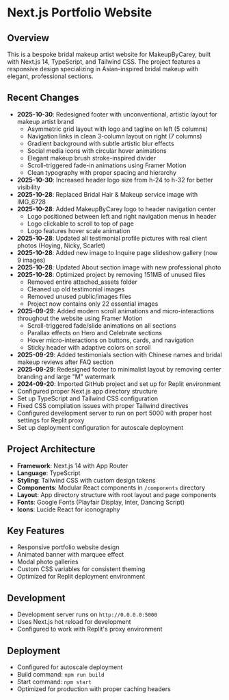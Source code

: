 # Next.js Portfolio Website

## Overview
This is a bespoke bridal makeup artist website for MakeupByCarey, built with Next.js 14, TypeScript, and Tailwind CSS. The project features a responsive design specializing in Asian-inspired bridal makeup with elegant, professional sections.

## Recent Changes
- **2025-10-30**: Redesigned footer with unconventional, artistic layout for makeup artist brand
  - Asymmetric grid layout with logo and tagline on left (5 columns)
  - Navigation links in clean 3-column layout on right (7 columns)
  - Gradient background with subtle artistic blur effects
  - Social media icons with circular hover animations
  - Elegant makeup brush stroke-inspired divider
  - Scroll-triggered fade-in animations using Framer Motion
  - Clean typography with proper spacing and hierarchy
- **2025-10-30**: Increased header logo size from h-24 to h-32 for better visibility
- **2025-10-28**: Replaced Bridal Hair & Makeup service image with IMG_6728
- **2025-10-28**: Added MakeupByCarey logo to header navigation center
  - Logo positioned between left and right navigation menus in header
  - Logo clickable to scroll to top of page
  - Logo features hover scale animation
- **2025-10-28**: Updated all testimonial profile pictures with real client photos (Hoying, Nicky, Scarlet)
- **2025-10-28**: Added new image to Inquire page slideshow gallery (now 9 images)
- **2025-10-28**: Updated About section image with new professional photo
- **2025-10-28**: Optimized project by removing 151MB of unused files
  - Removed entire attached_assets folder
  - Cleaned up old testimonial images
  - Removed unused public/images files
  - Project now contains only 22 essential images
- **2025-09-29**: Added modern scroll animations and micro-interactions throughout the website using Framer Motion
  - Scroll-triggered fade/slide animations on all sections
  - Parallax effects on Hero and Celebrate sections  
  - Hover micro-interactions on buttons, cards, and navigation
  - Sticky header with adaptive colors on scroll
- **2025-09-29**: Added testimonials section with Chinese names and bridal makeup reviews after FAQ section
- **2025-09-29**: Redesigned footer to minimalist layout by removing center branding and large "M" watermark
- **2024-09-20**: Imported GitHub project and set up for Replit environment
- Configured proper Next.js app directory structure
- Set up TypeScript and Tailwind CSS configuration
- Fixed CSS compilation issues with proper Tailwind directives
- Configured development server to run on port 5000 with proper host settings for Replit proxy
- Set up deployment configuration for autoscale deployment

## Project Architecture
- **Framework**: Next.js 14 with App Router
- **Language**: TypeScript
- **Styling**: Tailwind CSS with custom design tokens
- **Components**: Modular React components in `/components` directory
- **Layout**: App directory structure with root layout and page components
- **Fonts**: Google Fonts (Playfair Display, Inter, Dancing Script)
- **Icons**: Lucide React for iconography

## Key Features
- Responsive portfolio website design
- Animated banner with marquee effect
- Modal photo galleries
- Custom CSS variables for consistent theming
- Optimized for Replit deployment environment

## Development
- Development server runs on `http://0.0.0.0:5000`
- Uses Next.js hot reload for development
- Configured to work with Replit's proxy environment

## Deployment
- Configured for autoscale deployment
- Build command: `npm run build`
- Start command: `npm start`
- Optimized for production with proper caching headers